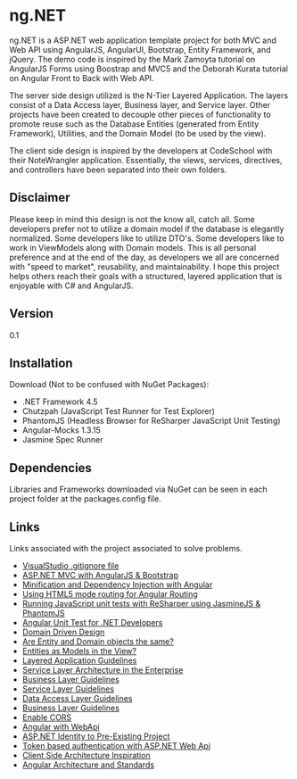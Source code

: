 ng.NET
=========
ng.NET is a ASP.NET web application template project for both MVC and Web API using AngularJS, AngularUI, Bootstrap, Entity Framework, and jQuery. The demo code is inspired by the Mark Zamoyta tutorial on AngularJS Forms using Boostrap and MVC5 and the Deborah Kurata tutorial on Angular Front to Back with Web API.

The server side design utilized is the N-Tier Layered Application. The layers consist of a Data Access layer, Business layer, and Service layer. Other projects have been created to decouple other pieces of functionality to promote reuse such as the Database Entities (generated from Entity Framework), Utilities, and the Domain Model (to be used by the view).

The client side design is inspired by the developers at CodeSchool with their NoteWrangler application. Essentially, the views, services, directives, and controllers have been separated into their own folders.

Disclaimer
-----------
Please keep in mind this design is not the know all, catch all. Some developers prefer not to utilize a domain model if the database is elegantly normalized. Some developers like to utilize DTO's. Some developers like to work in ViewModels along with Domain models. This is all personal preference and at the end of the day, as developers we all are concerned with "speed to market", reusability, and maintainability. I hope this project helps others reach their goals with a structured, layered application that is enjoyable with C# and AngularJS. 

Version
----
0.1

Installation
--------------
Download (Not to be confused with NuGet Packages):

* .NET Framework 4.5
* Chutzpah (JavaScript Test Runner for Test Explorer)
* PhantomJS (Headless Browser for ReSharper JavaScript Unit Testing)
* Angular-Mocks 1.3.15
* Jasmine Spec Runner

Dependencies
----
Libraries and Frameworks downloaded via NuGet can be seen in each project folder at the packages.config file.
 
Links
----
Links associated with the project associated to solve problems.

* [VisualStudio .gitignore file](https://github.com/github/gitignore/blob/master/VisualStudio.gitignore)
* [ASP.NET MVC with AngularJS & Bootstrap](http://www.pluralsight.com/courses/angularjs-forms-bootstrap-mvc5)
* [Minification and Dependency Injection with Angular](https://docs.angularjs.org/tutorial/step_05)
* [Using HTML5 mode routing for Angular Routing](https://docs.angularjs.org/error/$location/nobase)
* [Running JavaScript unit tests with ReSharper using JasmineJS & PhantomJS](https://blogs.endjin.com/2014/09/unit-testing-angularjs-with-visual-studio-resharper-and-teamcity/)
* [Angular Unit Test for .NET Developers](http://www.pluralsight.com/courses/angularjs-dotnet-developers)
* [Domain Driven Design](https://msdn.microsoft.com/en-us/magazine/dn342868.aspx)
* [Are Entity and Domain objects the same?](http://stackoverflow.com/questions/26739006/should-entities-in-domain-driven-design-and-entity-framework-be-the-same)
* [Entities as Models in the View?](http://programmers.stackexchange.com/questions/257507/should-an-asp-net-mvc-application-directly-use-entity-framework-as-the-model)
* [Layered Application Guidelines](https://msdn.microsoft.com/en-us/library/ee658109.aspx)
* [Service Layer Architecture in the Enterprise](http://martinfowler.com/eaaCatalog/serviceLayer.html)
* [Business Layer Guidelines](https://msdn.microsoft.com/en-us/library/ee658103.aspx)
* [Service Layer Guidelines](https://msdn.microsoft.com/en-us/library/ee658090.aspx)
* [Data Access Layer Guidelines](https://msdn.microsoft.com/en-us/library/ee658127.aspx)
* [Business Layer Guidelines](https://msdn.microsoft.com/en-us/library/aa581779.aspx)
* [Enable CORS](https://github.com/bigfont/webapi-cors)
* [Angular with WebApi](http://www.pluralsight.com/courses/angular-web-api-front-back)
* [ASP.NET Identity to Pre-Existing Project](http://httpjunkie.com/2013/311/adding-mvc-5-identity-to-an-existing-project/)
* [Token based authentication with ASP.NET Web Api](http://bitoftech.net/2014/06/01/token-based-authentication-asp-net-web-api-2-owin-asp-net-identity/)
* [Client Side Architecture Inspiration](https://github.com/codeschool/NoteWrangler)
* [Angular Architecture and Standards](http://www.johnpapa.net/angular-app-structuring-guidelines/)